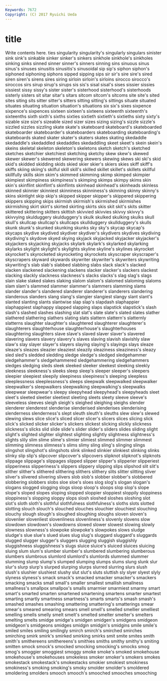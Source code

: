 ```yaml
---
Keywords: 7672 
Copyright: (C) 2017 Ryuichi Ueda
---
```


# title

Write contents here.
ties singularity singularity's
singularly singulars sinister sink sink's sinkable sinker sinker's sinkers sinkhole
sinkhole's sinkholes sinking sinks sinned sinner sinner's sinners sinning sins
sinuous sinus sinus's sinuses sinusitis sinusitis's sinusoidal sip sip's siphon
siphon's siphoned siphoning siphons sipped sipping sips sir sir's sire
sire's sired siren siren's sirens sires siring sirloin sirloin's sirloins
sirocco sirocco's siroccos sirs sirup sirup's sirups sis sis's sisal
sisal's sises sissier sissies sissiest sissy sissy's sister sister's sisterhood
sisterhood's sisterhoods sisterly sisters sit sitar sitar's sitars sitcom sitcom's
sitcoms site site's sited sites siting sits sitter sitter's sitters
sitting sitting's sittings situate situated situates situating situation situation's situations
six six's sixes sixpence sixpence's sixpences sixteen sixteen's sixteens sixteenth
sixteenth's sixteenths sixth sixth's sixths sixties sixtieth sixtieth's sixtieths sixty
sixty's sizable size size's sizeable sized sizer sizes sizing sizing's
sizzle sizzle's sizzled sizzles sizzling skate skate's skateboard skateboard's skateboarded
skateboarder skateboarder's skateboarders skateboarding skateboarding's skateboards skated skater skater's skaters
skates skating skedaddle skedaddle's skedaddled skedaddles skedaddling skeet skeet's skein
skein's skeins skeletal skeleton skeleton's skeletons sketch sketch's sketched sketches
sketchier sketchiest sketching sketchy skew skew's skewed skewer skewer's skewered
skewering skewers skewing skews ski ski's skid skid's skidded skidding
skids skied skier skier's skiers skies skiff skiff's skiffs skiing
skiing's skilful skill skill's skilled skillet skillet's skillets skillful skillfully
skills skim skim's skimmed skimming skimp skimped skimpier skimpiest skimpiness
skimpiness's skimping skimps skimpy skims skin skin's skinflint skinflint's skinflints
skinhead skinhead's skinheads skinless skinned skinnier skinniest skinniness skinniness's skinning
skinny skinny's skins skintight skip skip's skipped skipper skipper's skippered
skippering skippers skipping skips skirmish skirmish's skirmished skirmishes skirmishing skirt
skirt's skirted skirting skirts skis skit skit's skits skitter skittered
skittering skitters skittish skivvied skivvies skivvy skivvy's skivvying skulduggery skulduggery's
skulk skulked skulking skulks skull skull's skullcap skullcap's skullcaps skullduggery
skullduggery's skulls skunk skunk's skunked skunking skunks sky sky's skycap
skycap's skycaps skydive skydived skydiver skydiver's skydivers skydives skydiving skydiving's
skydove skyed skying skyjack skyjacked skyjacker skyjacker's skyjackers skyjacking skyjacks
skylark skylark's skylarked skylarking skylarks skylight skylight's skylights skyline skyline's
skylines skyrocket skyrocket's skyrocketed skyrocketing skyrockets skyscraper skyscraper's skyscrapers skyward
skywards skywriter skywriter's skywriters skywriting skywriting's slab slab's slabbed slabbing
slabs slack slack's slacked slacken slackened slackening slackens slacker slacker's
slackers slackest slacking slackly slackness slackness's slacks slacks's slag slag's
slags slain slake slaked slakes slaking slalom slalom's slalomed slaloming
slaloms slam slam's slammed slammer slammer's slammers slamming slams slander
slander's slandered slanderer slanderer's slanderers slandering slanderous slanders slang slang's
slangier slangiest slangy slant slant's slanted slanting slants slantwise slap
slap's slapdash slaphappier slaphappiest slaphappy slapped slapping slaps slapstick slapstick's
slash slash's slashed slashes slashing slat slat's slate slate's slated
slates slather slathered slathering slathers slating slats slattern slattern's slatternly
slatterns slaughter slaughter's slaughtered slaughterer slaughterer's slaughterers slaughterhouse slaughterhouse's slaughterhouses
slaughtering slaughters slave slave's slaved slaver slaver's slavered slavering slavers
slavery slavery's slaves slaving slavish slavishly slaw slaw's slay slayer
slayer's slayers slaying slaying's slayings slays sleaze sleaze's sleazes sleazier
sleaziest sleazily sleaziness sleaziness's sleazy sled sled's sledded sledding sledge
sledge's sledged sledgehammer sledgehammer's sledgehammered sledgehammering sledgehammers sledges sledging sleds
sleek sleeked sleeker sleekest sleeking sleekly sleekness sleekness's sleeks sleep
sleep's sleeper sleeper's sleepers sleepier sleepiest sleepily sleepiness sleepiness's sleeping
sleepless sleeplessness sleeplessness's sleeps sleepwalk sleepwalked sleepwalker sleepwalker's sleepwalkers sleepwalking
sleepwalking's sleepwalks sleepwear sleepwear's sleepy sleepyhead sleepyhead's sleepyheads sleet sleet's
sleeted sleetier sleetiest sleeting sleets sleety sleeve sleeve's sleeveless sleeves
sleigh sleigh's sleighed sleighing sleighs slender slenderer slenderest slenderise slenderised
slenderises slenderising slenderness slenderness's slept sleuth sleuth's sleuths slew slew's
slewed slewing slews slice slice's sliced slicer slicer's slicers slices
slicing slick slick's slicked slicker slicker's slickers slickest slicking slickly
slickness slickness's slicks slid slide slide's slider slider's sliders slides
sliding slight slight's slighted slighter slightest slighting slightly slightness slightness's
slights slily slim slime slime's slimier slimiest slimmed slimmer slimmest
slimming slimness slimness's slims slimy sling sling's slinging slings slingshot
slingshot's slingshots slink slinked slinkier slinkiest slinking slinks slinky slip
slip's slipcover slipcover's slipcovers slipknot slipknot's slipknots slippage slippage's slippages
slipped slipper slipper's slipperier slipperiest slipperiness slipperiness's slippers slippery slipping
slips slipshod slit slit's slither slither's slithered slithering slithers slithery
slits slitter slitting sliver sliver's slivered slivering slivers slob slob's
slobber slobber's slobbered slobbering slobbers slobs sloe sloe's sloes slog
slog's slogan slogan's slogans slogged slogging slogs sloop sloop's sloops
slop slop's slope slope's sloped slopes sloping slopped sloppier sloppiest
sloppily sloppiness sloppiness's slopping sloppy slops slosh sloshed sloshes sloshing
slot slot's sloth sloth's slothful slothfulness slothfulness's sloths slots slotted
slotting slouch slouch's slouched slouches slouchier slouchiest slouching slouchy slough
slough's sloughed sloughing sloughs sloven sloven's slovenlier slovenliest slovenliness slovenliness's
slovenly slovens slow slowdown slowdown's slowdowns slowed slower slowest slowing
slowly slowness slowness's slowpoke slowpoke's slowpokes slows sludge sludge's slue
slue's slued slues slug slug's sluggard sluggard's sluggards slugged slugger
slugger's sluggers slugging sluggish sluggishly sluggishness sluggishness's slugs sluice sluice's
sluiced sluices sluicing sluing slum slum's slumber slumber's slumbered slumbering
slumberous slumbers slumbrous slumlord slumlord's slumlords slummed slummer slumming slump
slump's slumped slumping slumps slums slung slunk slur slur's slurp
slurp's slurped slurping slurps slurred slurring slurs slush slush's slushier
slushiest slushy slut slut's sluts sluttish sly slyer slyest slyly
slyness slyness's smack smack's smacked smacker smacker's smackers smacking smacks
small small's smaller smallest smallish smallness smallness's smallpox smallpox's smalls
smarmier smarmiest smarmy smart smart's smarted smarten smartened smartening smartens
smarter smartest smarting smartly smartness smartness's smarts smarts's smash smash's
smashed smashes smashing smattering smattering's smatterings smear smear's smeared smearing
smears smell smell's smelled smellier smelliest smelling smells smelly smelt
smelt's smelted smelter smelter's smelters smelting smelts smidge smidge's smidgen
smidgen's smidgens smidgeon smidgeon's smidgeons smidges smidgin smidgin's smidgins smile
smile's smiled smiles smiling smilingly smirch smirch's smirched smirches smirching
smirk smirk's smirked smirking smirks smit smite smites smith smith's
smithereens smithereens's smithies smiths smithy smithy's smiting smitten smock smock's
smocked smocking smocking's smocks smog smog's smoggier smoggiest smoggy smoke
smoke's smoked smokehouse smokehouse's smokehouses smokeless smoker smoker's smokers smokes
smokestack smokestack's smokestacks smokier smokiest smokiness smokiness's smoking smoking's smoky
smolder smolder's smoldered smoldering smolders smooch smooch's smooched smooches smooching
